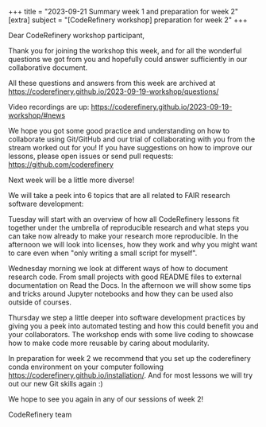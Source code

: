 +++
title = "2023-09-21 Summary week 1 and preparation for week 2" 
[extra] 
subject = "[CodeRefinery workshop] preparation for week 2" 
+++

Dear CodeRefinery workshop participant,

Thank you for joining the workshop this week, and for all the wonderful questions we got from you and hopefully could answer sufficiently in our collaborative document.

All these questions and answers from this week are archived at https://coderefinery.github.io/2023-09-19-workshop/questions/

Video recordings are up: https://coderefinery.github.io/2023-09-19-workshop/#news

We hope you got some good practice and understanding on how to collaborate using Git/GitHub and our trial of collaborating with you from the stream worked out for you! If you have suggestions on how to improve our lessons, please open issues or send pull requests: https://github.com/coderefinery

Next week will be a little more diverse!

We will take a peek into 6 topics that are all related to FAIR research software development:

Tuesday will start with an overview of how all CodeRefinery lessons fit together under the umbrella of reproducible research and what steps you can take now already to make your research more reproducible. In the afternoon we will look into licenses, how they work and why you might want to care even when "only writing a small script for myself".

Wednesday morning we look at different ways of how to document research code. From small projects with good README files to external documentation on Read the Docs. In the afternoon we will show some tips and tricks around Jupyter notebooks and how they can be used also outside of courses.

Thursday we step a little deeper into software development practices by giving you a peek into automated testing and how this could benefit you and your collaborators. The workshop ends with some live coding to showcase how to make code more reusable by caring about modularity.

In preparation for week 2 we recommend that you set up the coderefinery conda environment on your computer following https://coderefinery.github.io/installation/. And for most lessons we will try out our new Git skills again :)

We hope to see you again in any of our sessions of week 2!

CodeRefinery team
